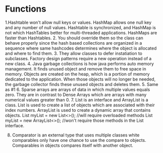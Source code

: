 # Functions


1.Hashtable won't allow null keys or values.  HashMap allows one null key and any number of null values. Hashtable is synchronized, and HashMap is not which HashTables better for multi-threaded applications. HashMaps are faster than Hashtables.
2. You should override them so the class can behave properly since the hash based collections are organized in a sequence where same hashcodes determines where the object is allocated and where to find them. 
3. They allow classes to defer instatiation to subclasses. Factory design patterns require a new operation instead of a new class.
4. Java garbage collections is how java performs auto memory management. It finds  unused object and remove them to free space in memory. Objects are created on the heap, which is a portion of memory dedicated to the application. When those objects will no longer be needed, the garbage collector finds these unused objects and deletes them. 
5. Same as #1 
6. Sparse arrays are arrays of data in which multiple values equals zero. They are in contrast to Dense Arrays which are arrays with many numerical values greater than 0. 
7. List is an interface and ArrayList is a class. 	List is used to create a list of objects which are associated with their index numbers.	ArrayList is used to create a dynamic array that contains objects.
  List<String> myList = new List<>();   //will require overloaded methods 
  List<String> myList = new ArrayList<>();   //won't require those methods in the List interface.
  
8. Comparator is an external type that uses multiple classes white comparables only have one chance to use the compare to objects. Comparables in objects compares itself with another object. 

